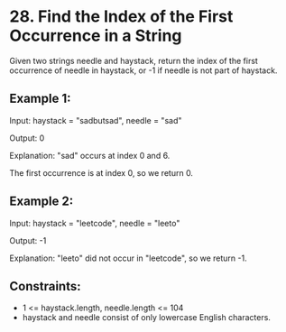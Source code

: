 # 28. Find the Index of the First Occurrence in a String
Given two strings needle and haystack, return the index of the first occurrence of needle in haystack, or -1 if needle is not part of haystack.

 
## Example 1:

Input: haystack = "sadbutsad", needle = "sad"<p>
Output: 0<p>
Explanation: "sad" occurs at index 0 and 6.<p>
The first occurrence is at index 0, so we return 0.
## Example 2:

Input: haystack = "leetcode", needle = "leeto"<p>
Output: -1<p>
Explanation: "leeto" did not occur in "leetcode", so we return -1.
 

## Constraints:

- 1 <= haystack.length, needle.length <= 104
- haystack and needle consist of only lowercase English characters.